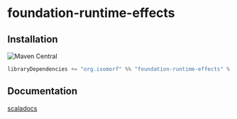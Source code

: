 
[//]: # (NOTE: do not edit `README.md` in root, only edit from `src/site-preprocess/README.md`)

# foundation-runtime-effects

## Installation

![Maven Central](https://img.shields.io/maven-central/v/org.isomorf/foundation-runtime-effects_2.12.svg?style=for-the-badge)

```scala
libraryDependencies += "org.isomorf" %% "foundation-runtime-effects" % "0.1.0"
```

## Documentation

[scaladocs](http://isomorf-org.github.io/scala-foundation-runtime-effects/scaladocs/api/0.1.0/org/isomorf/foundation/runtime/effects/index.html)
